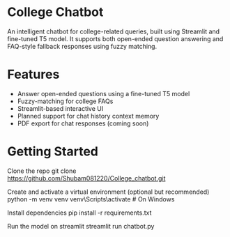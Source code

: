 # College Chatbot

An intelligent chatbot for college-related queries, built using Streamlit and fine-tuned T5 model. It supports both open-ended question answering and FAQ-style fallback responses using fuzzy matching.

# Features

-  Answer open-ended questions using a fine-tuned T5 model
-  Fuzzy-matching for college FAQs
-  Streamlit-based interactive UI
-  Planned support for chat history context memory
-  PDF export for chat responses (coming soon)


# Getting Started

Clone the repo
git clone https://github.com/Shubam081220/College_chatbot.git

Create and activate a virtual environment (optional but recommended)
python -m venv venv
venv\Scripts\activate   # On Windows

Install dependencies
pip install -r requirements.txt

Run the model on streamlit
streamlit run chatbot.py
